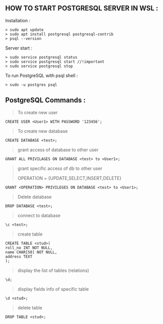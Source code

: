 ## HOW TO START POSTGRESQL SERVER IN WSL :

Installation :

```
> sudo apt update
> sudo apt install postgresql postgresql-contrib
> psql --version
```

Server start :

```
> sudo service postgresql status
> sudo service postgresql start //!important
> sudo service postgresql stop
```

To run PostgreSQL with psql shell :

```
> sudo -u postgres psql
```

## PostgreSQL Commands :

> To create new user

```
CREATE USER <User1> WITH PASSWORD '123456';
```

> To create new database

```
CREATE DATABASE <test>;
```

> grant access of database to other user

```
GRANT ALL PRIVILAGES ON DATABASE <test> to <User1>;
```

> grant specific access of db to other user
>
> OPERATION = {UPDATE,SELECT,INSERT,DELETE}

```
GRANT <OPERATION> PRIVILEGES ON DATABASE <test> to <User1>;
```

> Delete database

```
DROP DATABASE <test>;
```

> connect to database

```
\c <test>;
```

> create table

```
CREATE TABLE <stud>(
roll_no INT NOT NULL,
name CHAR[50] NOT NULL,
address TEXT
);
```

> display the list of tables (relations)

```
\d;
```

> display fields info of specific table

```
\d <stud>;
```

> delete table

```
DROP TABLE <stud>;
```
